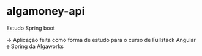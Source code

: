 # algamoney-api
Estudo Spring boot

-> Aplicação feita como forma de estudo para o curso de Fullstack Angular e Spring da Algaworks
